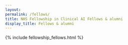 ```yaml
---
layout:
permalink: /fellows/
title: NHS Fellowship in Clinical AI Fellows & alumni
display_title: Fellows & alumni
---
```


{% include fellowship_fellows.html %}



